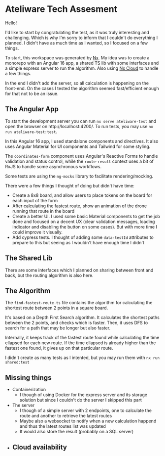 # Ateliware Tech Assesment

Hello!

I'd like to start by congratulating the test, as it was truly interesting and challenging. Which is why I'm sorry to inform that I couldn't do everything I planned. I didn't have as much time as I wanted, so I focused on a few things.

To start, this workspace was generated by [Nx](https://nx.dev). My idea was to create a monorepo with an Angular 16 app, a shared TS lib with some interfaces and a simple express server to run the algorithm. Also using [Nx Cloud](https://nx.app/) to handle a few things.

In the end I didn't add the server, so all calculation is happening on the front-end. On the cases I tested the algorithm seemed fast/efficient enough for that not to be an issue.

## The Angular App

To start the development server you can run `nx serve ateliware-test` and open the browser on http://localhost:4200/. To run tests, you may use `nx run ateliware-test:test`.

In this Angular 16 app, I used standalone components and directives. It also uses Angular Material for UI components and Tailwind for some styling.

The `coordinates-form` component uses Angular's Reactive Forms to handle validation and status control, while the `route-result` context uses a bit of RxJS to handle some asynchronous workflows.

Some tests are using the `ng-mocks` library to facilitate rendering/mocking.

There were a few things I thought of doing but didn't have time:

- Create a 8x8 board, and allow users to place tokens on the board for each input of the form
- After calculating the fastest route, show an animation of the drone running that route in the board
- Create a better UI. I used some basic Material components to get the job done and focused on a decent UX (clear validation messages, loading indicator and disabling the button on some cases). But with more time I could improve it visually.
- Add cypress tests. I thought of adding some `data-testId` attributes to prepare to this but seeing as I wouldn't have enough time I didn't

## The Shared Lib

There are some interfaces which I planned on sharing between front and back, but the routing algorithm is also here.

## The Algorithm

The `find-fastest-route.ts` file contains the algorithm for calculating the shortest route between 2 points in a square board.

It's based on a Depth First Search algorithm. It calculates the shortest paths between the 2 points, and checks which is faster. Then, it uses DFS to search for a path that may be longer but also faster.

Internally, it keeps track of the fastest route found while calculating the time ellapsed for each new route. If the time ellapsed is already higher than the fastest one found, it gives up on that particular route.

I didn't create as many tests as I intented, but you may run them with `nx run shared:test`

## Missing things

- Containerization
  - I though of using Docker for the express server and its storage solution but since I couldn't do the server I skipped this part
- The server
  - I though of a simple server with 2 endpoints, one to calculate the route and another to retrieve the latest routes
  - Maybe also a websocket to notify when a new calculation happend and thus the latest routes list was updated
  - It would also store the result (probably on a SQL server)
- ## Cloud availability
